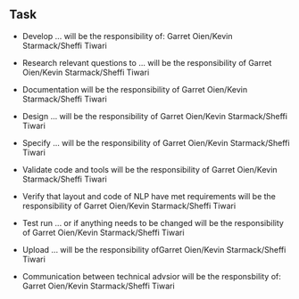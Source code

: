## Task 

* Develop ... will be the responsibility of: Garret Oien/Kevin Starmack/Sheffi Tiwari

* Research relevant questions to ... will be the responsibility of Garret Oien/Kevin Starmack/Sheffi Tiwari

* Documentation will be the responsibility of Garret Oien/Kevin Starmack/Sheffi Tiwari

* Design ... will be the responsibility of Garret Oien/Kevin Starmack/Sheffi Tiwari

* Specify ... will be the responsibility of Garret Oien/Kevin Starmack/Sheffi Tiwari

* Validate code and tools will be the responsibility of Garret Oien/Kevin Starmack/Sheffi Tiwari

* Verify that layout and code of NLP have met requirements will be the responsibility of Garret Oien/Kevin Starmack/Sheffi Tiwari

* Test run ... or if anything needs to be changed will be the responsibility of Garret Oien/Kevin Starmack/Sheffi Tiwari

* Upload ... will be the responsibility ofGarret Oien/Kevin Starmack/Sheffi Tiwari

* Communication between technical advsior will be the responsbility of: Garret Oien/Kevin Starmack/Sheffi Tiwari
